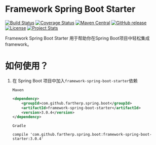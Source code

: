 # Framework Spring Boot Starter
[![Build Status](https://travis-ci.org/fartherp/framework-spring-boot.svg?branch=master)](https://travis-ci.org/fartherp/framework-spring-boot)
[![Coverage Status](https://coveralls.io/repos/github/fartherp/framework-spring-boot/badge.svg?branch=master)](https://coveralls.io/github/fartherp/framework-spring-boot?branch=master)
[![Maven Central](https://maven-badges.herokuapp.com/maven-central/com.github.fartherp.spring.boot/framework-spring-boot-starter/badge.svg)](https://maven-badges.herokuapp.com/maven-central/com.github.fartherp.spring.boot/framework-spring-boot-starter/)
[![GitHub release](https://img.shields.io/github/release/fartherp/framework-spring-boot.svg)](https://github.com/fartherp/framework-spring-boot/releases)
[![License](https://img.shields.io/badge/license-Apache%202-4EB1BA.svg)](https://www.apache.org/licenses/LICENSE-2.0.html)
[![Project Stats](https://www.openhub.net/p/framework-spring-boot/widgets/project_thin_badge.gif)](https://www.openhub.net/p/framework-spring-boot)

Framework Spring Boot Starter 用于帮助你在Spring Boot项目中轻松集成framework。


# 如何使用？
1. 在 Spring Boot 项目中加入```framework-spring-boot-starter```依赖

    ```Maven```
    ``` xml
    <dependency>
        <groupId>com.github.fartherp.spring.boot</groupId>
        <artifactId>framework-spring-boot-starter</artifactId>
        <version>3.0.4</version>
    </dependency>
    ```
    ```Gradle```
    ```
    compile 'com.github.fartherp.spring.boot:framework-spring-boot-starter:3.0.4'
    ```